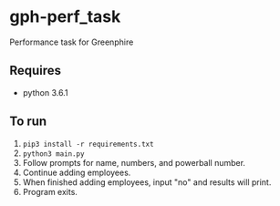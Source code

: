 # gph-perf_task
Performance task for Greenphire

## Requires
- python 3.6.1

## To run
1. `pip3 install -r requirements.txt`
2. `python3 main.py`
3. Follow prompts for name, numbers, and powerball number.
4. Continue adding employees.
5. When finished adding employees, input "no" and results will print.
6. Program exits.
